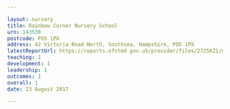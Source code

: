 ```yaml
---

layout: nursery
title: Rainbow Corner Nursery School
urn: 143530
postcode: PO5 1PX
address: 42 Victoria Road North, Southsea, Hampshire, PO5 1PX
latestReportUrl: https://reports.ofsted.gov.uk/provider/files/2725621/urn/143530.pdf
teaching: 1
development: 1
leadership: 1
outcomes: 1
overall: 1
date: 23 August 2017

---
```

